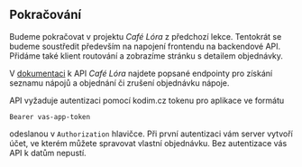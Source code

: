 ## Pokračování

Budeme pokračovat v projektu _Café Lóra_ z předchozí lekce. Tentokrát se budeme soustředit především na napojení frontendu na backendové API. Přidáme také klient routování a zobrazíme stránku s detailem objednávky.

V [dokumentaci](https://cafelora.kodim.app/apidoc) k API _Café Lóra_ najdete popsané endpointy pro získání seznamu nápojů a objednání či zrušení objednávku nápoje.

API vyžaduje autentizaci pomocí kodim.cz tokenu pro aplikace ve formátu

```
Bearer vas-app-token
```

odeslanou v `Authorization` hlavičce. Při první autentizaci vám server vytvoří účet, ve kterém můžete spravovat vlastní objednávku. Bez autentizace vás API k datům nepustí.

